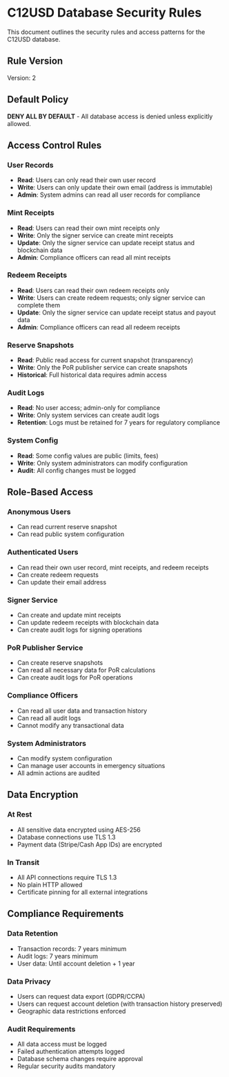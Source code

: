 # C12USD Database Security Rules

This document outlines the security rules and access patterns for the C12USD database.

## Rule Version
Version: 2

## Default Policy
**DENY ALL BY DEFAULT** - All database access is denied unless explicitly allowed.

## Access Control Rules

### User Records
- **Read**: Users can only read their own user record
- **Write**: Users can only update their own email (address is immutable)
- **Admin**: System admins can read all user records for compliance

### Mint Receipts
- **Read**: Users can read their own mint receipts only
- **Write**: Only the signer service can create mint receipts
- **Update**: Only the signer service can update receipt status and blockchain data
- **Admin**: Compliance officers can read all mint receipts

### Redeem Receipts
- **Read**: Users can read their own redeem receipts only
- **Write**: Users can create redeem requests; only signer service can complete them
- **Update**: Only the signer service can update receipt status and payout data
- **Admin**: Compliance officers can read all redeem receipts

### Reserve Snapshots
- **Read**: Public read access for current snapshot (transparency)
- **Write**: Only the PoR publisher service can create snapshots
- **Historical**: Full historical data requires admin access

### Audit Logs
- **Read**: No user access; admin-only for compliance
- **Write**: Only system services can create audit logs
- **Retention**: Logs must be retained for 7 years for regulatory compliance

### System Config
- **Read**: Some config values are public (limits, fees)
- **Write**: Only system administrators can modify configuration
- **Audit**: All config changes must be logged

## Role-Based Access

### Anonymous Users
- Can read current reserve snapshot
- Can read public system configuration

### Authenticated Users
- Can read their own user record, mint receipts, and redeem receipts
- Can create redeem requests
- Can update their email address

### Signer Service
- Can create and update mint receipts
- Can update redeem receipts with blockchain data
- Can create audit logs for signing operations

### PoR Publisher Service
- Can create reserve snapshots
- Can read all necessary data for PoR calculations
- Can create audit logs for PoR operations

### Compliance Officers
- Can read all user data and transaction history
- Can read all audit logs
- Cannot modify any transactional data

### System Administrators
- Can modify system configuration
- Can manage user accounts in emergency situations
- All admin actions are audited

## Data Encryption

### At Rest
- All sensitive data encrypted using AES-256
- Database connections use TLS 1.3
- Payment data (Stripe/Cash App IDs) are encrypted

### In Transit
- All API connections require TLS 1.3
- No plain HTTP allowed
- Certificate pinning for all external integrations

## Compliance Requirements

### Data Retention
- Transaction records: 7 years minimum
- Audit logs: 7 years minimum
- User data: Until account deletion + 1 year

### Data Privacy
- Users can request data export (GDPR/CCPA)
- Users can request account deletion (with transaction history preserved)
- Geographic data restrictions enforced

### Audit Requirements
- All data access must be logged
- Failed authentication attempts logged
- Database schema changes require approval
- Regular security audits mandatory